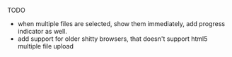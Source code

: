  TODO
  - when multiple files are selected, show them immediately, add progress indicator as well.
  - add support for older shitty browsers, that doesn't support html5 multiple file upload  
